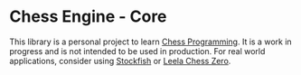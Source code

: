 # Chess Engine - Core

This library is a personal project to learn [Chess Programming](https://www.chessprogramming.org). It is a work in progress and is not intended to be used in production. For real world applications, consider using [Stockfish](https://stockfishchess.org/) or [Leela Chess Zero](https://lczero.org).
